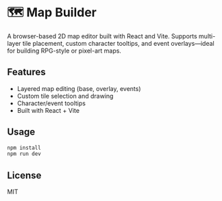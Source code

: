 # 🗺️ Map Builder

A browser-based 2D map editor built with React and Vite. Supports multi-layer tile placement, custom character tooltips, and event overlays—ideal for building RPG-style or pixel-art maps.

## Features

- Layered map editing (base, overlay, events)
- Custom tile selection and drawing
- Character/event tooltips
- Built with React + Vite

## Usage

```bash
npm install
npm run dev
```
## License
MIT
